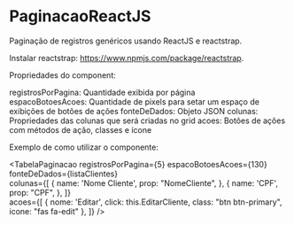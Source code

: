 # PaginacaoReactJS
Paginação de registros genéricos usando ReactJS e reactstrap.

Instalar reactstrap: https://www.npmjs.com/package/reactstrap.

Propriedades do component:

registrosPorPagina: Quantidade exibida por página </br>
espacoBotoesAcoes: Quantidade de pixels para setar um espaço de exibições de botões de ações
fonteDeDados: Objeto JSON
colunas: Propriedades das colunas que será criadas no grid
acoes: Botões de ações com métodos de ação, classes e ícone

Exemplo de como utilizar o componente: 

 <TabelaPaginacao
    registrosPorPagina={5}
    espacoBotoesAcoes={130}   
    fonteDeDados={listaClientes}  
    colunas={[
        {
            name: 'Nome Cliente',
            prop: "NomeCliente",
        },
        {
            name: 'CPF',
            prop: "CPF",
        },
    ]}  
    acoes={[
        { nome: 'Editar', click: this.EditarCliente, class: "btn btn-primary", icone: "fas fa-edit" },
    ]}
/>

